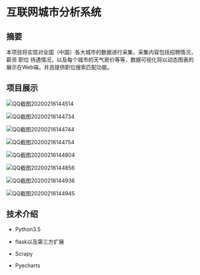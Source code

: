 # 互联网城市分析系统

## 摘要

本项目将实现对全国（中国）各大城市的数据进行采集，采集内容包括招聘情况，薪资 职位 待遇情况，以及每个城市的天气房价等等，数据可视化将以动态图表的展示在Web端，并且提供职位搜索匹配功能。

## 项目展示



![QQ截图20200216144514](D:\图片\互联网城市分析系统项目展示\QQ截图20200216144514.jpg)



![QQ截图20200216144734](D:\图片\互联网城市分析系统项目展示\QQ截图20200216144734.jpg)

![QQ截图20200216144744](D:\图片\互联网城市分析系统项目展示\QQ截图20200216144744.jpg)

![QQ截图20200216144754](D:\图片\互联网城市分析系统项目展示\QQ截图20200216144754.jpg)

![QQ截图20200216144804](D:\图片\互联网城市分析系统项目展示\QQ截图20200216144804.jpg)

![QQ截图20200216144856](D:\图片\互联网城市分析系统项目展示\QQ截图20200216144856.jpg)

![QQ截图20200216144936](D:\图片\互联网城市分析系统项目展示\QQ截图20200216144936.jpg)

![QQ截图20200216144945](D:\图片\互联网城市分析系统项目展示\QQ截图20200216144945.jpg)

## 技术介绍

- Python3.5

- flask以及第三方扩展

- Scrapy

- Pyecharts

  
